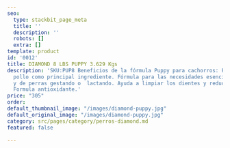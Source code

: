 ```yaml
---
seo:
  type: stackbit_page_meta
  title: ''
  description: ''
  robots: []
  extra: []
template: product
id: '0012'
title: DIAMOND 8 LBS PUPPY 3.629 Kgs
description: 'SKU:PUP8 Beneficios de la fórmula Puppy para cachorros: Proteína de
  pollo como principal ingrediente. Fórmula para las necesidades esenciales de cachorros
  y de perras gestando o  lactando. Ayuda a limpiar los dientes y reducir la placa.
  Formula antioxidante.'
price: "305"
order: 
default_thumbnail_image: "/images/diamond-puppy.jpg"
default_original_image: "/images/diamond-puppy.jpg"
category: src/pages/category/perros-diamond.md
featured: false

---
```

